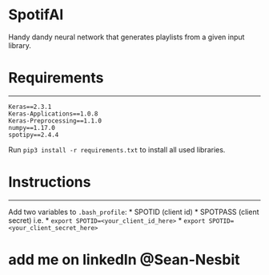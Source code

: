 # SpotifAI
Handy dandy neural network that generates playlists from a given input library.

# Requirements
--------------
```
Keras==2.3.1
Keras-Applications==1.0.8
Keras-Preprocessing==1.1.0
numpy==1.17.0
spotipy==2.4.4
```

Run `pip3 install -r requirements.txt` to install all used libraries.

# Instructions
--------------
Add two variables to `.bash_profile`:
    * SPOTID (client id)
    * SPOTPASS (client secret)
    i.e.
        * `export SPOTID=<your_client_id_here>`
        * `export SPOTID=<your_client_secret_here>`

# add me on linkedIn @Sean-Nesbit
